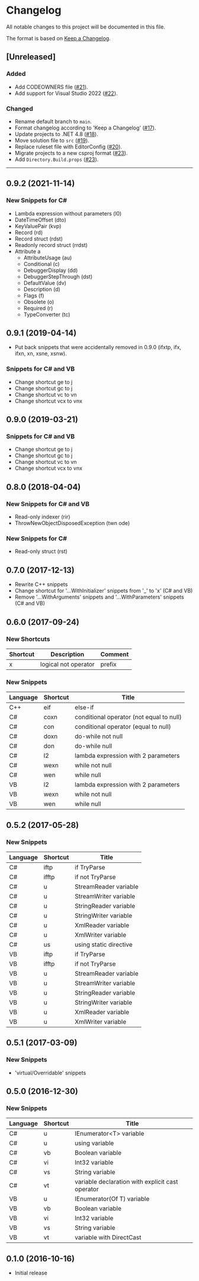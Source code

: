 ﻿# Changelog

All notable changes to this project will be documented in this file.

The format is based on [Keep a Changelog](https://keepachangelog.com/en/1.0.0/).

## [Unreleased]

### Added

- Add CODEOWNERS file ([#21](https://github.com/josefpihrt/roslynator/pull/21)).
- Add support for Visual Studio 2022 ([#22](https://github.com/josefpihrt/roslynator/pull/22)).

### Changed

- Rename default branch to `main`.
- Format changelog according to 'Keep a Changelog' ([#17](https://github.com/josefpihrt/roslynator/pull/17)).
- Update projects to .NET 4.8 ([#18](https://github.com/josefpihrt/roslynator/pull/18)).
- Move solution file to `src` ([#19](https://github.com/josefpihrt/roslynator/pull/19)).
- Replace ruleset file with EditorConfig ([#20](https://github.com/josefpihrt/roslynator/pull/20)).
- Migrate projects to a new csproj format ([#23](https://github.com/josefpihrt/roslynator/pull/23)).
- Add `Directory.Build.props` ([#23](https://github.com/josefpihrt/roslynator/pull/23)).

-----
<!-- Content below does not adhere to 'Keep a Changelog' format -->

## 0.9.2 (2021-11-14)

### New Snippets for C#

* Lambda expression without parameters (l0)
* DateTimeOffset (dto)
* KeyValuePair (kvp)
* Record (rd)
* Record struct (rdst)
* Readonly record struct (rrdst)
* Attribute a
  * AttributeUsage (au)
  * Conditional (c)
  * DebuggerDisplay (dd)
  * DebuggerStepThrough (dst)
  * DefaultValue (dv)
  * Description (d)
  * Flags (f)
  * Obsolete (o)
  * Required (r)
  * TypeConverter (tc)

## 0.9.1 (2019-04-14)

* Put back snippets that were accidentally removed in 0.9.0 (ifxtp, ifx, ifxn, xn, xsne, xsnw).

### Snippets for C# and VB

* Change shortcut ge to j
* Change shortcut gc to j
* Change shortcut vc to vn
* Change shortcut vcx to vnx

## 0.9.0 (2019-03-21)

### Snippets for C# and VB

* Change shortcut ge to j
* Change shortcut gc to j
* Change shortcut vc to vn
* Change shortcut vcx to vnx

## 0.8.0 (2018-04-04)

### New Snippets for C# and VB

* Read-only indexer (rir)
* ThrowNewObjectDisposedException (twn ode)

### New Snippets for C#

* Read-only struct (rst)

## 0.7.0 (2017-12-13)

* Rewrite C++ snippets
* Change shortcut for '...WithInitializer' snippets from '_' to 'x' (C# and VB)
* Remove '...WithArguments' snippets and '...WithParameters' snippets (C# and VB)

## 0.6.0 (2017-09-24)

### New Shortcuts

Shortcut | Description | Comment
-------- | ----------- | -------
x|logical not operator|prefix

### New Snippets

Language | Shortcut | Title
-------- | -------- | -----
C\+\+|eif|else\-if
C\#|coxn|conditional operator \(not equal to null\)
C\#|con|conditional operator \(equal to null\)
C\#|doxn|do\-while not null
C\#|don|do\-while null
C\#|l2|lambda expression with 2 parameters
C\#|wexn|while not null
C\#|wen|while null
VB|l2|lambda expression with 2 parameters
VB|wexn|while not null
VB|wen|while null

## 0.5.2 (2017-05-28)

### New Snippets

Language | Shortcut | Title
-------- | -------- | -----
C\#|iftp|if TryParse
C\#|ifftp|if not TryParse
C\#|u|StreamReader variable
C\#|u|StreamWriter variable
C\#|u|StringReader variable
C\#|u|StringWriter variable
C\#|u|XmlReader variable
C\#|u|XmlWriter variable
C\#|us|using static directive
VB|iftp|if TryParse
VB|ifftp|if not TryParse
VB|u|StreamReader variable
VB|u|StreamWriter variable
VB|u|StringReader variable
VB|u|StringWriter variable
VB|u|XmlReader variable
VB|u|XmlWriter variable

## 0.5.1 (2017-03-09)

### New Snippets

* 'virtual/Overridable' snippets

## 0.5.0 (2016-12-30)

### New Snippets

Language | Shortcut | Title
-------- | -------- | -----
C\#|u|IEnumerator\<T\> variable
C\#|u|using variable
C\#|vb|Boolean variable
C\#|vi|Int32 variable
C\#|vs|String variable
C\#|vt|variable declaration with explicit cast operator
VB|u|IEnumerator\(Of T\) variable
VB|vb|Boolean variable
VB|vi|Int32 variable
VB|vs|String variable
VB|vt|variable with DirectCast

## 0.1.0 (2016-10-16)

* Initial release
